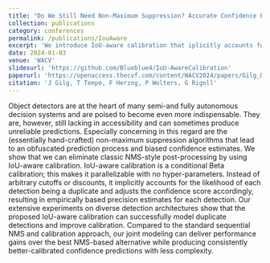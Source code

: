 ```yaml
---
title: "Do We Still Need Non-Maximum Suppression? Accurate Confidence Estimates and Implicit Duplication Modeling with IoU-Aware Calibration"
collection: publications
category: conferences
permalink: /publications/IouAware
excerpt: 'We introduce IoU-aware calibration that iplicitly accounts for the likelihood of each detection being a duplicate and adjusts the detections confidence score accordingly.'
date: 2024-01-03
venue: 'WACV'
slidesurl: 'https://github.com/Blueblue4/IoU-AwareCalibration'
paperurl: 'https://openaccess.thecvf.com/content/WACV2024/papers/Gilg_Do_We_Still_Need_Non-Maximum_Suppression_Accurate_Confidence_Estimates_and_WACV_2024_paper.pdf'
citation: 'J Gilg, T Teepe, F Herzog, P Wolters, G Rigoll'
---
```


Object detectors are at the heart of many semi-and fully autonomous decision systems and are poised to become even more indispensable. They are, however, still lacking in accessibility and can sometimes produce unreliable predictions. Especially concerning in this regard are the (essentially hand-crafted) non-maximum suppression algorithms that lead to an obfuscated prediction process and biased confidence estimates. We show that we can eliminate classic NMS-style post-processing by using IoU-aware calibration. IoU-aware calibration is a conditional Beta calibration; this makes it parallelizable with no hyper-parameters. Instead of arbitrary cutoffs or discounts, it implicitly accounts for the likelihood of each detection being a duplicate and adjusts the confidence score accordingly, resulting in empirically based precision estimates for each detection. Our extensive experiments on diverse detection architectures show that the proposed IoU-aware calibration can successfully model duplicate detections and improve calibration. Compared to the standard sequential NMS and calibration approach, our joint modeling can deliver performance gains over the best NMS-based alternative while producing consistently better-calibrated confidence predictions with less complexity.